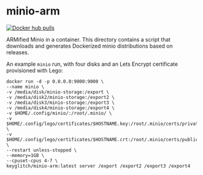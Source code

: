 # minio-arm

[![Docker hub pulls](https://img.shields.io/docker/pulls/keyglitch/minio-arm.svg?style=plastic)](https://hub.docker.com/r/keyglitch/minio-arm)

ARMified Minio in a container. This directory contains a script that downloads and generates Dockerized minio distributions based on releases.

An example `minio` run, with four disks and an Lets Encrypt certificate 
provisioned with Lego:  

    docker run -d -p 0.0.0.0:9000:9000 \
    --name minio \
    -v /media/disk/minio-storage:/export \
    -v /media/disk2/minio-storage:/export2 \
    -v /media/disk3/minio-storage:/export3 \
    -v /media/disk4/minio-storage:/export4 \
    -v $HOME/.config/minio/:/root/.minio/ \
    -v $HOME/.config/lego/certificates/$HOSTNAME.key:/root/.minio/certs/private.key \
    -v $HOME/.config/lego/certificates/$HOSTNAME.crt:/root/.minio/certs/public.crt \
    --restart unless-stopped \
    --memory=1GB \
    --cpuset-cpus 4-7 \
    keyglitch/minio-arm:latest server /export /export2 /export3 /export4

